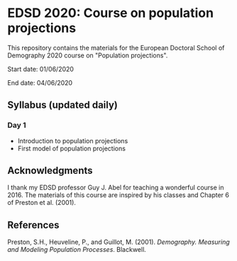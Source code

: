 # EDSD 2020: Course on population projections

This repository contains the materials for the European Doctoral School of Demography 2020 course on "Population projections". 

Start date: 01/06/2020

End date: 04/06/2020

## Syllabus (updated daily)

### Day 1
- Introduction to population projections
- First model of population projections



## Acknowledgments
I thank my EDSD professor Guy J. Abel for teaching a wonderful course in 2016. The materials of this course are inspired by his classes and Chapter 6 of Preston et al. (2001). 

## References

Preston, S.H., Heuveline, P., and Guillot, M. (2001). _Demography. Measuring and Modeling Population Processes_. Blackwell.
